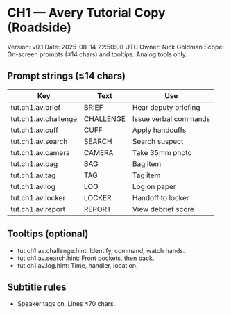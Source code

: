 # CH1 — Avery Tutorial Copy (Roadside)
Version: v0.1
Date: 2025-08-14 22:50:08 UTC
Owner: Nick Goldman
Scope: On-screen prompts (≤14 chars) and tooltips. Analog tools only.

## Prompt strings (≤14 chars)
| Key | Text | Use |
|---|---|---|
| tut.ch1.av.brief | BRIEF | Hear deputy briefing |
| tut.ch1.av.challenge | CHALLENGE | Issue verbal commands |
| tut.ch1.av.cuff | CUFF | Apply handcuffs |
| tut.ch1.av.search | SEARCH | Search suspect |
| tut.ch1.av.camera | CAMERA | Take 35mm photo |
| tut.ch1.av.bag | BAG | Bag item |
| tut.ch1.av.tag | TAG | Tag item |
| tut.ch1.av.log | LOG | Log on paper |
| tut.ch1.av.locker | LOCKER | Handoff to locker |
| tut.ch1.av.report | REPORT | View debrief score |

## Tooltips (optional)
- tut.ch1.av.challenge.hint: Identify, command, watch hands.
- tut.ch1.av.search.hint: Front pockets, then back.
- tut.ch1.av.log.hint: Time, handler, location.

## Subtitle rules
- Speaker tags on. Lines ≤70 chars.
